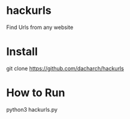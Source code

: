 # hackurls

Find Urls from any website

# Install

git clone https://github.com/dacharch/hackurls


# How to Run

python3 hackurls.py


